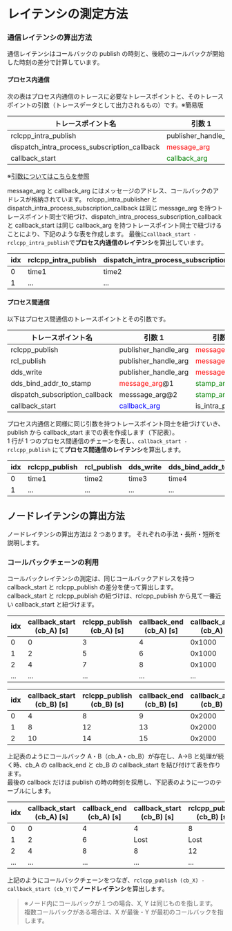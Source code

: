 # レイテンシの測定方法


### 通信レイテンシの算出方法

通信レイテンシはコールバックの publish の時刻と、後続のコールバックが開始した時刻の差分で計算しています。

#### プロセス内通信

次の表はプロセス内通信のトレースに必要なトレースポイントと、そのトレースポイントの引数（トレースデータとして出力されるもの）です。※簡易版

| トレースポイント名                           | 引数 1                                           | 引数 2                                           | 時刻  |
| -------------------------------------------- | ------------------------------------------------ | ------------------------------------------------ | ----- |
| rclcpp_intra_publish                         | publisher_handle_arg                             | <span style="color: red; ">message_arg</span>    | time1 |
| dispatch_intra_process_subscription_callback | <span style="color: red; ">message_arg</span>    | <span style="color: green; ">callback_arg</span> | time2 |
| callback_start                               | <span style="color: green; ">callback_arg</span> | is_intra_process                                 | time3 |

※[引数についてはこちらを参照](../design/supported_tracepoints.md)

message_arg と callback_arg にはメッセージのアドレス、コールバックのアドレスが格納されています。
rclcpp_intra_publisher と dispatch_intra_process_subscription_callback は同じ message_arg を持つトレースポイント同士で紐づけ、dispatch_intra_process_subscription_callback と callback_start は同じ callback_arg を持つトレースポイント同士で紐づけることにより、下記のような表を作成します。
最後に`callback_start - rclcpp_intra_publish`で**プロセス内通信のレイテンシ**を算出しています。

| idx | rclcpp_intra_publish | dispatch_intra_process_subscription_callback | callback_start |
| --- | -------------------- | -------------------------------------------- | -------------- |
| 0   | time1                | time2                                        | time3          |
| 1   | ...                  | ...                                          | ...            |

#### プロセス間通信

以下はプロセス間通信のトレースポイントとその引数です。

| トレースポイント名             | 引数 1                                          | 引数 2                                          | 引数 3                                          | 時刻  |
| ------------------------------ | ----------------------------------------------- | ----------------------------------------------- | ----------------------------------------------- | ----- |
| rclcpp_publish                 | publisher_handle_arg                            | <span style="color: red; ">message_arg</span>@1 |                                                 | time1 |
| rcl_publish                    | publisher_handle_arg                            | <span style="color: red; ">message_arg</span>@1 |                                                 | time2 |
| dds_write                      | publisher_handle_arg                            | <span style="color: red; ">message_arg</span>@1 |                                                 | time3 |
| dds_bind_addr_to_stamp         | <span style="color: red; ">message_arg</span>@1 | <span style="color: green; ">stamp_arg</span>   |                                                 | time4 |
| dispatch_subscription_callback | messsage_arg@2                                  | <span style="color: green; ">stamp_arg</span>   | <span style="color: blue; ">callback_arg</span> | time5 |
| callback_start                 | <span style="color: blue; ">callback_arg</span> | is_intra_process                                |                                                 | time6 |

プロセス内通信と同様に同じ引数を持つトレースポイント同士を紐づけていき、publish から callback_start までの表を作成します（下記表）。  
1 行が 1 つのプロセス間通信のチェーンを表し、`callback_start - rclcpp_publish` にて**プロセス間通信のレイテンシ**を算出します。

| idx | rclcpp_publish | rcl_publish | dds_write | dds_bind_addr_to_stamp | dispatch_subscription_callback | callback_start |
| --- | -------------- | ----------- | --------- | ---------------------- | ------------------------------ | -------------- |
| 0   | time1          | time2       | time3     | time4                  | time5                          | time6          |
| 1   | ...            | ...         | ...       | ...                    | ...                            | ...　          |

## ノードレイテンシの算出方法

ノードレイテンシの算出方法は 2 つあります。
それぞれの手法・長所・短所を説明します。

### コールバックチェーンの利用

コールバックレイテンシの測定は、同じコールバックアドレスを持つ callback_start と rclcpp_publish の差分を使って算出します。  
callback_start と rclcpp_publish の紐づけは、rclcpp_publish から見て一番近い callback_start と紐づけます。

| idx | callback_start (cb_A) [s] | rclcpp_publish (cb_A) [s] | callback_end (cb_A) [s] | callback_arg (cb_A) |
| --- | ------------------------- | ------------------------- | ----------------------- | ------------------- |
| 0   | 0                         | 3                         | 4                       | 0x1000              |
| 1   | 2                         | 5                         | 6                       | 0x1000              |
| 2   | 4                         | 7                         | 8                       | 0x1000              |
| ... | ...                       | ...                       | ...                     | ...                 |

| idx | callback_start (cb_B) [s] | rclcpp_publish (cb_B) [s] | callback_end (cb_B) [s] | callback_arg (cb_B) |
| --- | ------------------------- | ------------------------- | ----------------------- | ------------------- |
| 0   | 4                         | 8                         | 9                       | 0x2000              |
| 1   | 8                         | 12                        | 13                      | 0x2000              |
| 2   | 10                        | 14                        | 15                      | 0x2000              |

上記表のようにコールバック A・B（cb_A・cb_B）が存在し、A→B と処理が続く時、cb_A の callback_end と cb_B の callback_start を結び付けて表を作ります。  
最後の callback だけは publish の時の時刻を採用し、下記表のように一つのテーブルにします。

| idx | callback_start (cb_A) [s] | callback_end (cb_A) [s] | callback_start (cb_B) [s] | rclcpp_publish (cb_B) [s] |
| --- | ------------------------- | ----------------------- | ------------------------- | ------------------------- |
| 0   | 0                         | 4                       | 4                         | 8                         |
| 1   | 2                         | 6                       | Lost                      | Lost                      |
| 2   | 4                         | 8                       | 8                         | 12                        |
| ... | ...                       | ...                     | ...                       | ...                       |

上記のようにコールバックチェーンをつなぎ、`rclcpp_publish (cb_X) - callback_start (cb_Y)`で**ノードレイテンシ**を算出します。

> ※ノード内にコールバックが１つの場合、X, Y は同じものを指します。  
> 複数コールバックがある場合は、X が最後・Y が最初のコールバックを指します。
